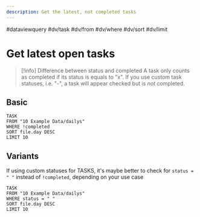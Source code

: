 ```yaml
---
description: Get the latest, not completed tasks 
---
```

#dataviewquery
#dv/task #dv/from #dv/where #dv/sort #dv/limit 

# Get latest open tasks

> [!info] Difference between status and completed
> A task only counts as completed if its status is equals to "x". If you use custom task statuses, i.e. "-", a task will appear checked but is _not_ completed.

## Basic 

```dataview
TASK
FROM "10 Example Data/dailys"
WHERE !completed
SORT file.day DESC
LIMIT 10
```

## Variants

If using custom statuses for TASKS, it's maybe better to check for `status = " "` instead of `!completed`, depending on your use case 

```dataview
TASK
FROM "10 Example Data/dailys"
WHERE status = " "
SORT file.day DESC
LIMIT 10
```